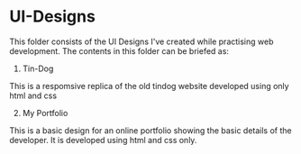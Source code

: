 # UI-Designs

This folder consists of the UI Designs I've created while practising web development. The contents in this folder can be briefed as:

1. Tin-Dog

This is a respomsive replica of the old tindog website developed using only html and css

2. My Portfolio

This is a basic design for an online portfolio showing the basic details of the developer. It is developed using html and css only.
